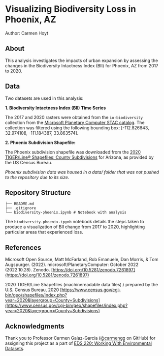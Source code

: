 # Visualizing Biodiversity Loss in Phoenix, AZ
Author: Carmen Hoyt

## About
This analysis investigates the impacts of urban expansion by assessing the changes in the Biodiversity Intactness Index (BII) for Phoenix, AZ from 2017 to 2020.

## Data

Two datasets are used in this analysis:

**1. Biodiversity Intactness Index (BII) Time Series**
   
The 2017 and 2020 rasters were obtained from the `io-biodiversity` collection from the [Microsoft Planetary Computer STAC catalog](https://planetarycomputer.microsoft.com/dataset/io-biodiversity). The collection was filtered using the following bounding box: [-112.826843, 32.974108, -111.184387, 33.863574].

**2. Phoenix Subdivision Shapefile:**
   
The Phoenix subdivision shapefile was downloaded from the [2020 TIGER/Line® Shapefiles: County Subdivisions](https://www.census.gov/cgi-bin/geo/shapefiles/index.php?year=2020&layergroup=County+Subdivisions) for Arizona, as provided by the US Census Bureau.

*Phoenix subdivision data was housed in a data/ folder that was not pushed to the repository due to its size.*

## Repository Structure
```
├── README.md
├── .gitignore
└── biodiversity-phoenix.ipynb # Notebook with analysis
```
The `biodiversity-phoenix.ipynb` notebook details the steps taken to produce a visualization of BII change from 2017 to 2020, highlighting particular areas that experienced loss.

## References

Microsoft Open Source, Matt McFarland, Rob Emanuele, Dan Morris, & Tom Augspurger. (2022). microsoft/PlanetaryComputer: October 2022 (2022.10.28). Zenodo. [https://doi.org/10.5281/zenodo.7261897](https://doi.org/10.5281/zenodo.7261897)

2020 TIGER/Line Shapefiles (machinereadable data files) / prepared by the
U.S. Census Bureau, 2020 [https://www.census.gov/cgi-bin/geo/shapefiles/index.php?year=2020&layergroup=County+Subdivisions](https://www.census.gov/cgi-bin/geo/shapefiles/index.php?year=2020&layergroup=County+Subdivisions)

## Acknowledgments

Thank you to Professor Carmen Galaz-García ([@carmengg](https://github.com/carmengg/carmengg) on GitHub) for assigning this project as a part of [EDS 220: Working With Environmental Datasets](https://meds-eds-220.github.io/MEDS-eds-220-course/assignments/final-project.html).
